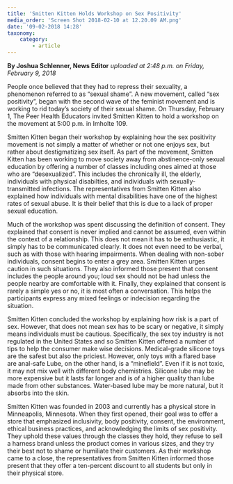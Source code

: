 ```yaml
---
title: 'Smitten Kitten Holds Workshop on Sex Positivity'
media_order: 'Screen Shot 2018-02-10 at 12.20.09 AM.png'
date: '09-02-2018 14:28'
taxonomy:
    category:
        - article
---
```


**By Joshua Schlenner, News Editor** _uploaded at 2:48 p.m. on Friday, February 9, 2018_

People once believed that they had to repress their sexuality, a phenomenon referred to as “sexual shame”. A new movement, called “sex positivity”, began with the second wave of the feminist movement and is working to rid today’s society of their sexual shame. On Thursday, February 1, The Peer Health Educators invited Smitten Kitten to hold a workshop on the movement at 5:00 p.m. in Imholte 109. 

Smitten Kitten began their workshop by explaining how the sex positivity movement is not simply a matter of whether or not one enjoys sex, but rather about destigmatizing sex itself. As part of the movement, Smitten Kitten has been working to move society away from abstinence-only sexual education by offering a number of classes including ones aimed at those who are “desexualized”. This includes the chronically ill, the elderly, individuals with physical disabilties, and individuals with sexually-transmitted infections. The representatives from Smitten Kitten also explained how individuals with mental disabilities have one of the highest rates of sexual abuse. It is their belief that this is due to a lack of proper sexual education. 

Much of the workshop was spent discussing the definition of consent. They explained that consent is never implied and cannot be assumed, even within the context of a relationship. This does not mean it has to be enthusiastic, it simply has to be communicated clearly. It does not even need to be verbal, such as with those with hearing impairments. When dealing with non-sober individuals, consent begins to enter a grey area. Smitten Kitten urges caution in such situations. They also informed those present that consent includes the people around you; loud sex should not be had unless the people nearby are comfortable with it. Finally, they explained that consent is rarely a simple yes or no, it is most often a conversation. This helps the participants express any mixed feelings or indecision regarding the situation. 

Smitten Kitten concluded the workshop by explaining how risk is a part of sex. However, that does not mean sex has to be scary or negative, it simply means individuals must be cautious. Specifically, the sex toy industry is not regulated in the United States and so Smitten Kitten offered a number of tips to help the consumer make wise decisions. Medical-grade silicone toys are the safest but also the priciest. However, only toys with a flared base are anal-safe Lube, on the other hand, is a “minefield”. Even if it is not toxic, it may not mix well with different body chemistries. Silicone lube may be more expensive but it lasts far longer and is of a higher quality than lube made from other substances. Water-based lube may be more natural, but it absorbs into the skin. 

Smitten Kitten was founded in 2003 and currently has a physical store in Minneapolis, Minnesota. When they first opened, their goal was to offer a store that emphasized inclusivity, body positivity, consent, the environment, ethical business practices, and acknowledging the limits of sex positivity. They uphold these values through the classes they hold, they refuse to sell a harness brand unless the product comes in various sizes, and they try their best not to shame or humiliate their customers. As their workshop came to a close, the representatives from Smitten Kitten informed those present that they offer a ten-percent discount to all students but only in their physical store. 
